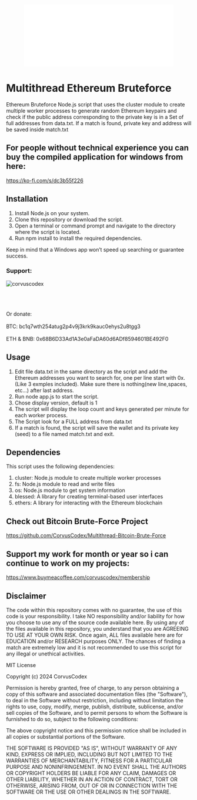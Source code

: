 <p align="center">
  <img src="https://github.com/CorvusCodex/Multithread-Ethereum-Brute-Force/blob/main/Multithread%20Ethereum%20Bruteforce.png?raw=true">
</p>

# Multithread Ethereum Bruteforce
Ethereum Bruteforce Node.js script that uses the cluster module to create multiple worker processes to generate random Ethereum keypairs and check if the public address corresponding to the private key is in a Set of full addresses from data.txt. If a match is found, private key and address will be saved inside match.txt


## For people without technical experience you can buy the compiled application for windows from here:

https://ko-fi.com/s/dc3b55f226

## Installation

1. Install Node.js on your system.
2. Clone this repository or download the script.
3. Open a terminal or command prompt and navigate to the directory where the script is located.
4. Run npm install to install the required dependencies.

Keep in mind that a Windows app won’t speed up searching or guarantee success.

<h3 align="left">Support:</h3>
<p><a href="https://www.buymeacoffee.com/corvuscodex"> <img align="left" src="https://cdn.buymeacoffee.com/buttons/v2/default-yellow.png" height="50" width="210" alt="corvuscodex" /></a></p><br><br>

<br><br>
Or donate: <br><br>
BTC: bc1q7wth254atug2p4v9j3krk9kauc0ehys2u8tgg3 <br><br>
ETH & BNB: 0x68B6D33Ad1A3e0aFaDA60d6ADf8594601BE492F0

## Usage

1. Edit file data.txt in the same directory as the script and add the Ethereum addresses you want to search for, one per line start with 0x. (Like 3 exmples included). Make sure there is nothing(new line,spaces, etc...) after last address.
2. Run node app.js to start the script.
3. Chose display version, default is 1
4. The script will display the loop count and keys generated per minute for each worker process.
5. The Script look for a FULL address from data.txt
6. If a match is found, the script will save the wallet and its private key (seed) to a file named match.txt and exit.

## Dependencies
This script uses the following dependencies:

1. cluster: Node.js module to create multiple worker processes
2. fs: Node.js module to read and write files
3. os: Node.js module to get system information
4. blessed: A library for creating terminal-based user interfaces
5. ethers: A library for interacting with the Ethereum blockchain

## Check out Bitcoin Brute-Force Project
https://github.com/CorvusCodex/Multithread-Bitcoin-Brute-Force

## Support my work for month or year so i can continue to work on my projects:
https://www.buymeacoffee.com/corvuscodex/membership


## Disclaimer

The code within this repository comes with no guarantee, the use of this code is your responsibility. I take NO responsibility and/or liability for how you choose to use any of the source code available here. By using any of the files available in this repository, you understand that you are AGREEING TO USE AT YOUR OWN RISK. Once again, ALL files available here are for EDUCATION and/or RESEARCH purposes ONLY. The chances of finding a match are extremely low and it is not recommended to use this script for any illegal or unethical activities.


MIT License

Copyright (c) 2024 CorvusCodex

Permission is hereby granted, free of charge, to any person obtaining a copy
of this software and associated documentation files (the "Software"), to deal
in the Software without restriction, including without limitation the rights
to use, copy, modify, merge, publish, distribute, sublicense, and/or sell
copies of the Software, and to permit persons to whom the Software is
furnished to do so, subject to the following conditions:

The above copyright notice and this permission notice shall be included in all
copies or substantial portions of the Software.

THE SOFTWARE IS PROVIDED "AS IS", WITHOUT WARRANTY OF ANY KIND, EXPRESS OR
IMPLIED, INCLUDING BUT NOT LIMITED TO THE WARRANTIES OF MERCHANTABILITY,
FITNESS FOR A PARTICULAR PURPOSE AND NONINFRINGEMENT. IN NO EVENT SHALL THE
AUTHORS OR COPYRIGHT HOLDERS BE LIABLE FOR ANY CLAIM, DAMAGES OR OTHER
LIABILITY, WHETHER IN AN ACTION OF CONTRACT, TORT OR OTHERWISE, ARISING FROM,
OUT OF OR IN CONNECTION WITH THE SOFTWARE OR THE USE OR OTHER DEALINGS IN THE
SOFTWARE.
